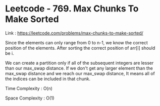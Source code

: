 # Leetcode - 769. Max Chunks To Make Sorted

Link : https://leetcode.com/problems/max-chunks-to-make-sorted/

Since the elements can only range from 0 to n-1, we know the correct position of the elements.
After sorting the correct position of arr[i] should be i.

We can create a partition only if all of the subsequent integers are lesser than our max_swap distance.
If we don't get any larger element than the max_swap distance and we reach our max_swap distance, It means all of the indices can be included in that chunk.

Time Complexity : O(n)

Space Complexity : O(1)

